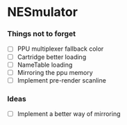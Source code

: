 # NESmulator

### Things not to forget
- [ ] PPU multiplexer fallback color
- [ ] Cartridge better loading
- [ ] NameTable loading
- [ ] Mirroring the ppu memory
- [ ] Implement pre-render scanline

### Ideas
- [ ] Implement a better way of mirroring